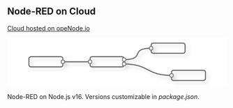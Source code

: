 ## Node-RED on Cloud

<a href="https://www.openode.io/">Cloud hosted on opeNode.io</a>

![file](public/node-red-flow.png) 

Node-RED on Node.js v16. Versions customizable in *package.json*.
